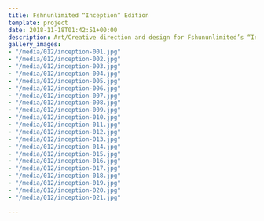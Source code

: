 ```yaml
---
title: Fshnunlimited “Inception” Edition
template: project
date: 2018-11-18T01:42:51+00:00
description: Art/Creative direction and design for Fshununlimited’s “Inception” edition. In our opening issue, Fshnunlimited celebrates the heroes, scholars and philosophers of creativity – spurred by potential, desire and the hunt for expression. In the light of our own era, we are unlimited.
gallery_images:
- "/media/012/inception-001.jpg"
- "/media/012/inception-002.jpg"
- "/media/012/inception-003.jpg"
- "/media/012/inception-004.jpg"
- "/media/012/inception-005.jpg"
- "/media/012/inception-006.jpg"
- "/media/012/inception-007.jpg"
- "/media/012/inception-008.jpg"
- "/media/012/inception-009.jpg"
- "/media/012/inception-010.jpg"
- "/media/012/inception-011.jpg"
- "/media/012/inception-012.jpg"
- "/media/012/inception-013.jpg"
- "/media/012/inception-014.jpg"
- "/media/012/inception-015.jpg"
- "/media/012/inception-016.jpg"
- "/media/012/inception-017.jpg"
- "/media/012/inception-018.jpg"
- "/media/012/inception-019.jpg"
- "/media/012/inception-020.jpg"
- "/media/012/inception-021.jpg"

---
```

